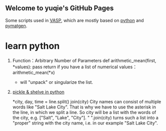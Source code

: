 ## Welcome to yuqie's GitHub Pages

Some scripts used in [VASP](https://www.vasp.at/), which are mostly based on [python](https://www.python.org/) and [pymatgen](https://pymatgen.org/pymatgen.analysis.phase_diagram.html).


# learn python
1. Function：Arbitrary Number of Parameters
   def arithmetic_mean(first, *values):
       pass
       return
    if you have a list of numerical values： arithmetic_mean(*x)
     *  will "unpack" or singularize the list.
2. [pickle & shelve in python](https://www.python-course.eu/python3_file_management.php/)

   *city, day, time = line.split()
   join(city)
   City names can consist of multiple words like "Salt Lake City". 
   That is why we have to use the asterisk in the line, in which we split a line. 
   So city will be a list with the words of the city, e.g. ["Salt", "Lake", "City"]. 
   " ".join(city) turns such a list into a "proper" string with the city name, i.e. in our example "Salt Lake City".
